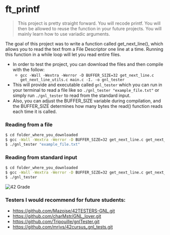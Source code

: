 # ft_printf

>This project is pretty straight forward. You will recode printf. You will then be allowed to reuse the function in your future projects. You will mainly learn how to use variadic arguments.

The goal of this project was to write a function called get_next_line(), which allows you to read the text from a File Descriptor one line at a time. Running this function in a while loop will let you read entire files.
 - In order to test the project, you can download the files and then compile with the follow:
   - `gcc -Wall -Wextra -Werror -D BUFFER_SIZE=32 get_next_line.c get_next_line_utils.c main.c -I. -o gnl_tester`
 - This will provide and executable called `gnl_tester` which you can run in your terminal to read a file like so `./gnl_tester "example_file.txt"` or simply run `./gnl_tester` to read from the standard input.
 - Also, you can adjust the BUFFER_SIZE variable during compilation, and the BUFFER_SIZE determines how many bytes the read() function reads each time it is called.

### Reading from a file
```sh
$ cd folder_where_you_downloaded
$ gcc -Wall -Wextra -Werror -D BUFFER_SIZE=32 get_next_line.c get_next_line_utils.c main.c -I. -o gnl_tester
$ ./gnl_tester "example_file.txt"
```

### Reading from standard input
```sh
$ cd folder_where_you_downloaded
$ gcc -Wall -Wextra -Werror -D BUFFER_SIZE=32 get_next_line.c get_next_line_utils.c main.c -I. -o gnl_tester
$ ./gnl_tester
```
![42 Grade](./images/gnl_grade.png)

### Testers I would recommend for future students:
 - https://github.com/Mazoise/42TESTERS-GNL.git
 - https://github.com/charMstr/GNL_lover.git 
 - https://github.com/Tripouille/gnlTester.git
 - https://github.com/mrjvs/42cursus_gnl_tests.git
